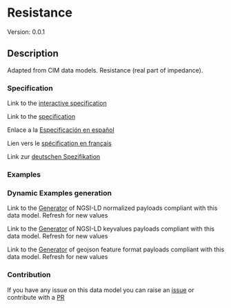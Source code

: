 # Resistance
Version: 0.0.1

## Description 

Adapted from CIM data models. Resistance (real part of impedance).
### Specification

Link to the [interactive specification](https://swagger.lab.fiware.org/?url=https://raw.githubusercontent.com/smart-data-models/dataModel.EnergyCIM/master/Resistance/swagger.yaml)

Link to the [specification](https://github.com/smart-data-models/dataModel.EnergyCIM/blob/master/Resistance/doc/spec.md)

Enlace a la [Especificación en español](https://github.com/smart-data-models/dataModel.EnergyCIM/blob/master/Resistance/doc/spec_ES.md)

Lien vers le [spécification en français](https://github.com/smart-data-models/dataModel.EnergyCIM/blob/master/Resistance/doc/spec_FR.md)

Link zur [deutschen Spezifikation](https://github.com/smart-data-models/dataModel.EnergyCIM/blob/master/Resistance/doc/spec_DE.md)
### Examples
### Dynamic Examples generation

Link to the [Generator](https://smartdatamodels.org/extra/ngsi-ld_generator.php?schemaUrl=https://raw.githubusercontent.com/smart-data-models/dataModel.EnergyCIM/master/Resistance/schema.json&email=info@smartdatamodels.org) of NGSI-LD normalized payloads compliant with this data model. Refresh for new values

Link to the [Generator](https://smartdatamodels.org/extra/ngsi-ld_generator_keyvalues.php?schemaUrl=https://raw.githubusercontent.com/smart-data-models/dataModel.EnergyCIM/master/Resistance/schema.json&email=info@smartdatamodels.org) of NGSI-LD keyvalues payloads compliant with this data model. Refresh for new values

Link to the [Generator](https://smartdatamodels.org/extra/geojson_features_generator_v1.0.php?schemaUrl=https://raw.githubusercontent.com/smart-data-models/dataModel.EnergyCIM/master/Resistance/schema.json&email=info@smartdatamodels.org) of geojson feature format payloads compliant with this data model. Refresh for new values
### Contribution

 If you have any issue on this data model you can raise an [issue](https://github.com/smart-data-models/dataModel.EnergyCIM/issues)  or contribute with a [PR](https://github.com/smart-data-models/dataModel.EnergyCIM/pulls)